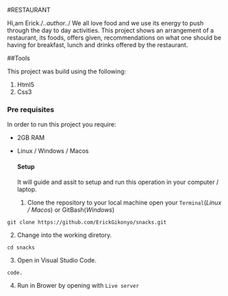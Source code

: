 #RESTAURANT

Hi,am Erick./*..author..*/
We all love food and we use its energy to push through the day to day activities.
 This project shows an arrangement of a restaurant, its foods, offers given, recommendations on 
 what one should be having for breakfast, lunch and drinks offered by the restaurant. 

 ##Tools

 This project was build using the following:

 1. Html5
 2. Css3

 ### Pre requisites

 In order to run this project you require:

 - 2GB RAM
 - Linux / Windows / Macos

   #### Setup

   It will guide and assit to setup and run this operation in your computer / laptop.

   1. Clone the repository to your local machine open your `Terminal`(*Linux / Macos*) or GitBash(*Windows*)
```      
git clone https://github.com/ErickGikonyo/snacks.git
```

2. Change into the working diretory.
```
cd snacks
   ```
3. Open in Visual Studio Code.
```
code.
```

4. Run in Brower by opening with `Live server`

 
